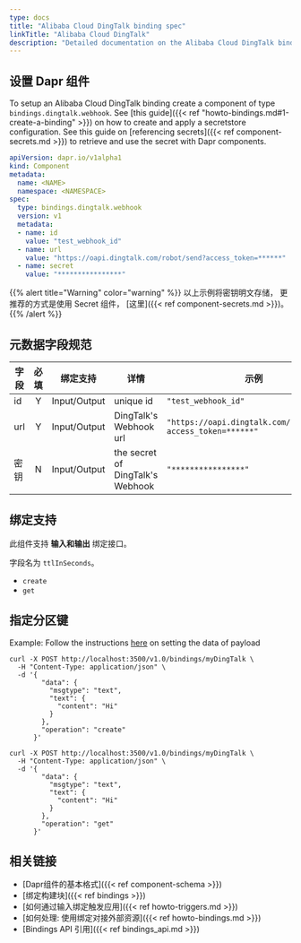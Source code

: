 ```yaml
---
type: docs
title: "Alibaba Cloud DingTalk binding spec"
linkTitle: "Alibaba Cloud DingTalk"
description: "Detailed documentation on the Alibaba Cloud DingTalk binding component"
---
```


## 设置 Dapr 组件
To setup an Alibaba Cloud DingTalk binding create a component of type `bindings.dingtalk.webhook`. See [this guide]({{< ref "howto-bindings.md#1-create-a-binding" >}}) on how to create and apply a secretstore configuration. See this guide on [referencing secrets]({{< ref component-secrets.md >}}) to retrieve and use the secret with Dapr components.

```yaml
apiVersion: dapr.io/v1alpha1
kind: Component
metadata:
  name: <NAME>
  namespace: <NAMESPACE>
spec:
  type: bindings.dingtalk.webhook
  version: v1
  metadata:
  - name: id
    value: "test_webhook_id"
  - name: url
    value: "https://oapi.dingtalk.com/robot/send?access_token=******"
  - name: secret
    value: "****************"
```
{{% alert title="Warning" color="warning" %}}
以上示例将密钥明文存储， 更推荐的方式是使用 Secret 组件， [这里]({{< ref component-secrets.md >}})。
{{% /alert %}}
## 元数据字段规范
| 字段  | 必填 | 绑定支持         | 详情                               | 示例                                                           |
| --- |:--:| ------------ | -------------------------------- | ------------------------------------------------------------ |
| id  | Y  | Input/Output | unique id                        | `"test_webhook_id"`                                          |
| url | Y  | Input/Output | DingTalk's Webhook url           | `"https://oapi.dingtalk.com/robot/send?access_token=******"` |
| 密钥  | N  | Input/Output | the secret of DingTalk's Webhook | `"****************"`                                         |

## 绑定支持

此组件支持 **输入和输出** 绑定接口。

字段名为 `ttlInSeconds`。
- `create`
- `get`

## 指定分区键

Example: Follow the instructions [here](https://developers.dingtalk.com/document/app/custom-robot-access) on setting the data of payload

```shell
curl -X POST http://localhost:3500/v1.0/bindings/myDingTalk \
  -H "Content-Type: application/json" \
  -d '{
        "data": {
          "msgtype": "text",
          "text": {
            "content": "Hi"
          }
        },
        "operation": "create"
      }'
```

```shell
curl -X POST http://localhost:3500/v1.0/bindings/myDingTalk \
  -H "Content-Type: application/json" \
  -d '{
        "data": {
          "msgtype": "text",
          "text": {
            "content": "Hi"
          }
        },
        "operation": "get"
      }'
```
## 相关链接

- [Dapr组件的基本格式]({{< ref component-schema >}})
- [绑定构建块]({{< ref bindings >}})
- [如何通过输入绑定触发应用]({{< ref howto-triggers.md >}})
- [如何处理: 使用绑定对接外部资源]({{< ref howto-bindings.md >}})
- [Bindings API 引用]({{< ref bindings_api.md >}})
